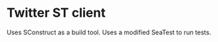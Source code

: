 Twitter ST client
=================

Uses SConstruct as a build tool.
Uses a modified SeaTest to run tests.
